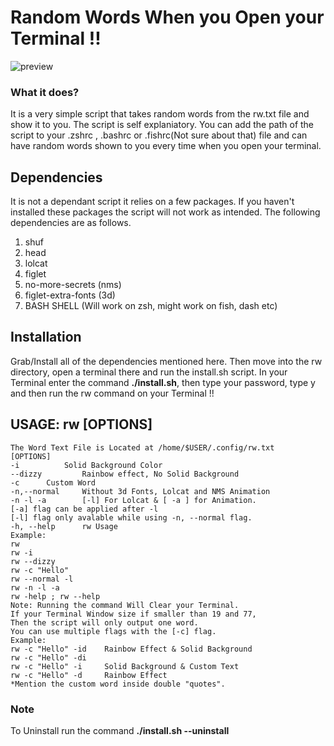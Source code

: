 # Random Words When you Open your Terminal !!
![preview](https://github.com/Sidmaz666/rw/blob/main/rw-preview.gif?raw=true)
### What it does?
It is a very simple script that takes random words from the rw.txt file and show it to you. The script is self explaniatory. You can add the path of the script to your .zshrc , .bashrc or .fishrc(Not sure about that) file and can have random words shown to you every time when you open your terminal.
## Dependencies
It is not a dependant script it relies on a few packages. If you haven't installed these packages the script will not work as intended. The following dependencies are as follows.
1. shuf
2. head
3. lolcat
4. figlet
5. no-more-secrets (nms)
6. figlet-extra-fonts (3d)
7. BASH SHELL (Will work on zsh, might work on fish, dash etc)
## Installation
Grab/Install all of the dependencies mentioned here. Then move into the rw directory, open a terminal there and run the install.sh script.
In your Terminal enter the command **./install.sh**, then type your password, type y and then run the rw command on your Terminal !!
## USAGE: rw [OPTIONS] 
	The Word Text File is Located at /home/$USER/.config/rw.txt
	[OPTIONS]
	-i      	Solid Background Color
	--dizzy         Rainbow effect, No Solid Background
	-c 		Custom Word
	-n,--normal     Without 3d Fonts, Lolcat and NMS Animation
	-n -l -a        [-l] For Lolcat & [ -a ] for Animation.
	[-a] flag can be applied after -l
	[-l] flag only avalable while using -n, --normal flag.
	-h, --help      rw Usage
	Example:
	rw
	rw -i
	rw --dizzy
	rw -c "Hello"
	rw --normal -l
	rw -n -l -a
	rw -help ; rw --help
	Note: Running the command Will Clear your Terminal.
	If your Terminal Window size if smaller than 19 and 77, 
	Then the script will only output one word.
	You can use multiple flags with the [-c] flag.
	Example:
	rw -c "Hello" -id    Rainbow Effect & Solid Background
	rw -c "Hello" -di
	rw -c "Hello" -i     Solid Background & Custom Text
	rw -c "Hello" -d     Rainbow Effect
	*Mention the custom word inside double "quotes".
### Note
To Uninstall run the command **./install.sh --uninstall**
